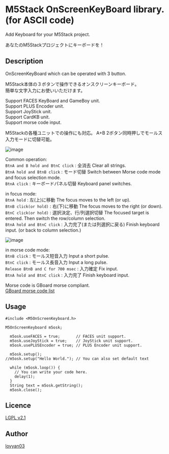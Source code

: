 M5Stack OnScreenKeyBoard library. (for ASCII code)
===

Add Keyboard for your M5Stack project.

あなたのM5Stackプロジェクトにキーボードを！  

## Description

OnScreenKeyBoard which can be operated with 3 button.  

M5Stack本体の３ボタンで操作できるオンスクリーンキーボード。  
簡単な文字入力にお使いいただけます。  

Support FACES KeyBoard and GameBoy unit.  
Support PLUS Encoder unit.  
Support JoyStick unit.  
Support CardKB unit.  
Support morse code input.  

M5Stackの各種ユニットでの操作にも対応。
A+B 2ボタン同時押しでモールス入力モードに切替可能。  

![image](https://user-images.githubusercontent.com/42724151/51086637-4d39ba80-178c-11e9-9bba-577b2cbabb12.png)

Common operation:  
 `BtnA and B hold and BtnC click` : 全消去  Clear all strings.  
 `BtnA hold and BtnB click` : モード切替  Switch between Morse code mode and focus selection mode.  
 `BtnA click` : キーボードパネル切替  Keyboard panel switches.  
  
in focus mode:  
 `BtnA hold` :  左(上)に移動  The focus moves to the left (or up).  
 `BtnB click(or hold)` : 右(下)に移動  The focus moves to the right (or down).  
 `BtnC click(or hold)` : 選択決定、行/列選択切替  The focused target is entered. Then switch the row/column selection.  
 `BtnA hold and BtnC click` : 入力完了(または列選択に戻る)  Finish keyboard input. (or back to column selection.)  
  
![image](https://user-images.githubusercontent.com/42724151/51086670-c0dbc780-178c-11e9-8c97-bc415042c09c.png)

in morse code mode:  
 `BtnB click` : モールス短音入力 Input a short pulse.  
 `BtnC click` : モールス長音入力 Input a long pulse.  
 `Release BtnB and C for 700 msec` : 入力確定  Fix input.  
 `BtnA hold and BtnC click` : 入力完了  Finish keyboard input.  


 Morse code is GBoard morse compliant.  
[GBoard morse code list](https://gist.github.com/natevw/0fce6b56c606632f8ee780b5d493f94e)

## Usage

```
#include <M5OnScreenKeyboard.h>

M5OnScreenKeyboard m5osk;

  m5osk.useFACES = true;       // FACES unit support.
  m5osk.useJoyStick = true;    // JoyStick unit support.
  m5osk.usePLUSEncoder = true; // PLUS Encoder unit support.

  m5osk.setup();
//m5osk.setup("Hello World."); // You can also set default text

  while (m5osk.loop()) {
    // You can write your code here.
    delay(1);
  }
  String text = m5osk.getString();
  m5osk.close();
```

## Licence

[LGPL v2.1](https://github.com/lovyan03/M5OnScreenKeyBoard/blob/master/LICENSE)  

## Author

[lovyan03](https://twitter.com/lovyan03)  
